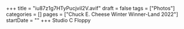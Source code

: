 +++
title = "iu87z1g7HTyPucjviI2V.avif"
draft = false
tags = ["Photos"]
categories = []
pages = ["Chuck E. Cheese Winter Winner-Land 2022"]
startDate = ""
+++
Studio C Floppy
